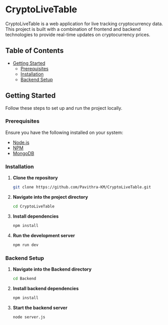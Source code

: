 # CryptoLiveTable

CryptoLiveTable is a web application for live tracking cryptocurrency data. This project is built with a combination of frontend and backend technologies to provide real-time updates on cryptocurrency prices.

## Table of Contents

- [Getting Started](#getting-started)
  - [Prerequisites](#prerequisites)
  - [Installation](#installation)
  - [Backend Setup](#backend-setup)

## Getting Started

Follow these steps to set up and run the project locally.

### Prerequisites

Ensure you have the following installed on your system:
- [Node.js](https://nodejs.org/)
- [NPM](https://www.npmjs.com/)
- [MongoDB](https://www.mongodb.com/)

### Installation

1. **Clone the repository**
   ```sh
   git clone https://github.com/Pavithra-KM/CryptoLiveTable.git
2. **Navigate into the project directory**
   ```sh
   cd CryptoLiveTable
3. **Install dependencies**
   ```sh
   npm install
3. **Run the development server**
   ```sh
   npm run dev

### Backend Setup

1. **Navigate into the Backend directory**
   ```sh
   cd Backend
2. **Install backend dependencies**
   ```sh
   npm install
3. **Start the backend server**
   ```sh
   node server.js

   

